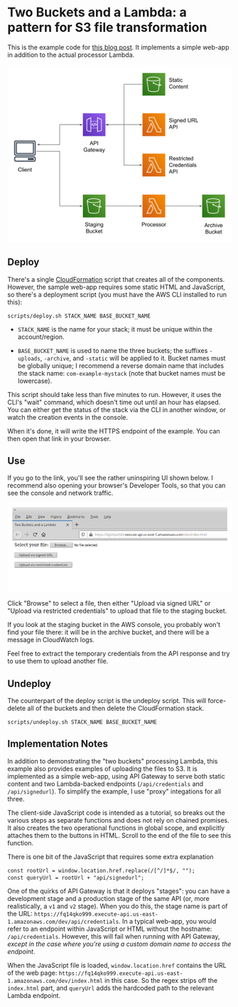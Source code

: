 # Two Buckets and a Lambda: a pattern for S3 file transformation

This is the example code for [this blog post](https://chariotsolutions.com/blog/post/two-buckets-and-a-lambda-a-pattern-for-file-processing/). It implements a simple web-app in
addition to the actual processor Lambda.

![Architecture Diagram](static/images/webapp-architecture.png)


## Deploy

There's a single [CloudFormation](scripts/cloudformation.yml) script that creates all
of the components. However, the sample web-app requires some static HTML and JavaScript,
so there's a deployment script (you must have the AWS CLI installed to run this):

```
scripts/deploy.sh STACK_NAME BASE_BUCKET_NAME
```

* `STACK_NAME` is the name for your stack; it must be unique within the account/region.

* `BASE_BUCKET_NAME` is used to name the three buckets; the suffixes `-uploads`, `-archive`,
  and `-static` will be applied to it. Bucket names must be globally unique; I recommend a
  reverse domain name that includes the stack name: `com-example-mystack` (note that bucket
  names must be lowercase).

This script should take less than five minutes to run. However, it uses the CLI's "wait"
command, which doesn't time out until an hour has elapsed. You can either get the status
of the stack via the CLI in another window, or watch the creation events in the console.

When it's done, it will write the HTTPS endpoint of the example. You can then open that
link in your browser.


## Use

If you go to the link, you'll see the rather uninspiring UI shown below. I recommend also
opening your browser's Developer Tools, so that you can see the console and network traffic.

![Two Buckets UI](static/images/webapp-ui.png)

Click "Browse" to select a file, then either "Upload via signed URL" or "Upload via
restricted credentials" to upload that file to the staging bucket.

If you look at the staging bucket in the AWS console, you probably won't find your file
there: it will be in the archive bucket, and there will be a message in CloudWatch logs.

Feel free to extract the temporary credentials from the API response and try to use them
to upload another file.


## Undeploy

The counterpart of the deploy script is the undeploy script. This will force-delete all 
of the buckets and then delete the CloudFormation stack.

```
scripts/undeploy.sh STACK_NAME BASE_BUCKET_NAME
```


## Implementation Notes

In addition to demonstrating the "two buckets" processing Lambda, this example also provides
examples of uploading the files to S3. It is implemented as a simple web-app, using API
Gateway to serve both static content and two Lambda-backed endpoints (`/api/credentials`
and `/api/signedurl`). To simplify the example, I use "proxy" integations for all three.

The client-side JavaScript code is intended as a tutorial, so breaks out the various steps
as separate functions and does not rely on chained promises. It also creates the two
operational functions in global scope, and explicitly attaches them to the buttons in HTML.
Scroll to the end of the file to see this function.

There is one bit of the JavaScript that requires some extra explanation

```
const rootUrl = window.location.href.replace(/[^/]*$/, "");
const queryUrl = rootUrl + "api/signedurl";
```

One of the quirks of API Gateway is that it deploys "stages": you can have a development
stage and a production stage of the same API (or, more realistically, a `v1` and `v2`
stage). When you do this, the stage name is part of the URL:
`https://fq14qko999.execute-api.us-east-1.amazonaws.com/dev/api/credentials`. In a
typical web-app, you would refer to an endpoint within JavaScript or HTML without
the hostname: `/api/credentials`. However, this will fail when running with API Gateway,
_except in the case where you're using a custom domain name to access the endpoint._

When the JavaScript file is loaded, `window.location.href` contains the URL of the web
page: `https://fq14qko999.execute-api.us-east-1.amazonaws.com/dev/index.html` in this
case. So the regex strips off the `index.html` part, and `queryUrl` adds the hardcoded
path to the relevant Lambda endpoint.
